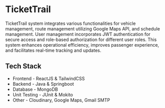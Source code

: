 # TicketTrail

TicketTrail system integrates various functionalities for vehicle management, route management utilizing Google Maps API, and schedule management. User management incorporates JWT authentication for secure access and role-based authorization for different user roles. This system enhances operational efficiency, improves passenger experience, and facilitates real-time tracking and updates.

## Tech Stack
- Frontend - ReactJS & TailwindCSS
- Backend - Java & Springboot
- Database - MongoDB
- Unit Testing - JUnit & Mokito
- Other - Cloudinary, Google Maps, Gmail SMTP
